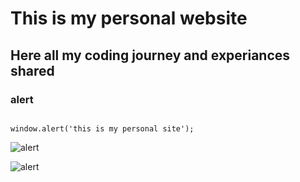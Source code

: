 # This is my personal website
## Here all my coding journey and experiances shared
### alert

```

window.alert('this is my personal site');

 ```

![alert](https://user-images.githubusercontent.com/94310894/143729320-b2dc4f64-4f37-4d92-8124-d97d95837bab.jpg)

![alert](https://user-images.githubusercontent.com/94310894/143729320-b2dc4f64-4f37-4d92-8124-d97d95837bab.jpg)

